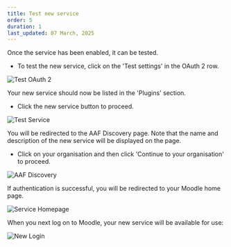 ```yaml
---
title: Test new service
order: 5
duration: 1
last_updated: 07 March, 2025
---
```


Once the service has been enabled, it can be tested. 

* To test the new service, click on the 'Test settings' in the OAuth 2 row.

![Test OAuth 2](/assets/images/set-up-moodle-via-aaf-authn/test-settings.png)

Your new service should now be listed in the 'Plugins' section. 

* Click the new service button to proceed.

![Test Service](/assets/images/set-up-moodle-via-aaf-authn/test-service.png)

You will be redirected to the AAF Discovery page. Note that the name and description of the new service will be displayed on the page.

* Click on your organisation and then click 'Continue to your organisation' to proceed.

![AAF Discovery](/assets/images/set-up-moodle-via-aaf-authn/discovery-page.png)

If authentication is successful, you will be redirected to your Moodle home page.

![Service Homepage](/assets/images/set-up-moodle-via-aaf-authn/redirect-to-user-page.png)

When you next log on to Moodle, your new service will be available for use:

![New Login](/assets/images/set-up-moodle-via-aaf-authn/new-login.png)


